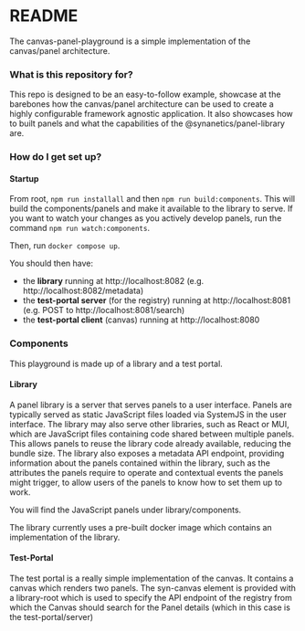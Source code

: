 # README

The canvas-panel-playground is a simple implementation of the canvas/panel architecture.

### What is this repository for?

This repo is designed to be an easy-to-follow example, showcase at the barebones how the canvas/panel architecture can be used to create a highly configurable framework agnostic application. It also showcases how to built panels and what the capabilities of the @synanetics/panel-library are.

### How do I get set up?

#### Startup

From root, `npm run installall` and then `npm run build:components`. This will build the components/panels and make it available to the library to serve. If you want to watch your changes as you actively develop panels, run the command `npm run watch:components`.

Then, run `docker compose up`.

You should then have:

- the **library** running at http://localhost:8082 (e.g. http://localhost:8082/metadata)
- the **test-portal server** (for the registry) running at http://localhost:8081 (e.g. POST to http://localhost:8081/search)
- the **test-portal client** (canvas) running at http://localhost:8080

### Components

This playground is made up of a library and a test portal.

#### Library

A panel library is a server that serves panels to a user interface. Panels are typically served as static JavaScript files loaded via SystemJS in the user interface. The library may also serve other libraries, such as React or MUI, which are JavaScript files containing code shared between multiple panels. This allows panels to reuse the library code already available, reducing the bundle size. The library also exposes a metadata API endpoint, providing information about the panels contained within the library, such as the attributes the panels require to operate and contextual events the panels might trigger, to allow users of the panels to know how to set them up to work.

You will find the JavaScript panels under library/components.

The library currently uses a pre-built docker image which contains an implementation of the library.

#### Test-Portal

The test portal is a really simple implementation of the canvas. It contains a canvas which renders two panels. The syn-canvas element is provided with a library-root which is used to specify the API endpoint of the registry from which the Canvas should search for the Panel details (which in this case is the test-portal/server)
